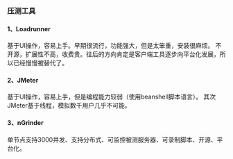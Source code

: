 ### 压测工具

#### 1、Loadrunner

基于UI操作，容易上手。早期很流行，功能强大，但是太笨重，安装很麻烦。
不开源，扩展性不高，收费贵。往后的方向肯定是客户端工具逐步向平台化发展，所以已经慢慢被替代了。

#### 2、JMeter

基于UI操作，容易上手，但是编程能力较弱（使用beanshell脚本语言）。
其次JMeter基于线程，模拟数千用户几乎不可能。

#### 3、nGrinder

单节点支持3000并发、支持分布式、可监控被测服务器、可录制脚本、开源、平台化。